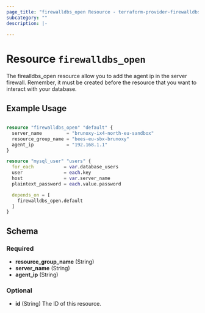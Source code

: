 ```yaml
---
page_title: "firewalldbs_open Resource - terraform-provider-firewalldbs"
subcategory: ""
description: |-
  
---
```


# Resource `firewalldbs_open`

The firealldbs_open resource allow you to add the agent ip in the server firewall.
Remember, it must be created before the resource that you want to interact with your database. 
## Example Usage

```terraform

resource "firewalldbs_open" "default" {
  server_name         = "brunoxy-ix4-north-eu-sandbox"
  resource_group_name = "bees-eu-sbx-brunoxy"
  agent_ip            = "192.168.1.1"
}

resource "mysql_user" "users" {
  for_each           = var.database_users
  user               = each.key
  host               = var.server_name
  plaintext_password = each.value.password

  depends_on = [
    firewalldbs_open.default
  ]
}

```


<!-- schema generated by tfplugindocs -->
## Schema

### Required

- **resource_group_name** (String)
- **server_name** (String)
- **agent_ip** (String)


### Optional

- **id** (String) The ID of this resource.


